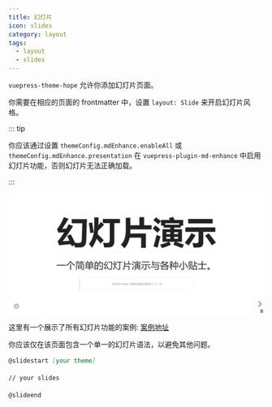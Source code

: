```yaml
---
title: 幻灯片
icon: slides
category: layout
tags:
  - layout
  - slides
---
```


`vuepress-theme-hope` 允许你添加幻灯片页面。

你需要在相应的页面的 frontmatter 中，设置 `layout: Slide` 来开启幻灯片风格。

<!-- more -->

::: tip

你应该通过设置 `themeConfig.mdEnhance.enableAll` 或 `themeConfig.mdEnhance.presentation` 在 `vuepress-plugin-md-enhance` 中启用幻灯片功能，否则幻灯片无法正确加载。

:::

![幻灯片页截图](./assets/slides.png)

这里有一个展示了所有幻灯片功能的案例: [案例地址](https://vuepress-theme-hope-demo.mrhope.site/zh/slides/)

你应该仅在该页面包含一个单一的幻灯片语法，以避免其他问题。

```md
@slidestart [your theme]

// your slides

@slideend
```
